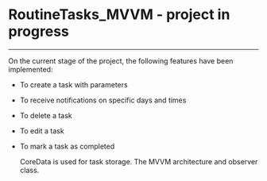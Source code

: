 # RoutineTasks_MVVM - project in progress
________________________________________

On the current stage of the project, the following features have been implemented:
- To create a task with parameters
- To receive notifications on specific days and times
- To delete a task
- To edit a task
- To mark a task as completed

  CoreData is used for task storage.
  The MVVM architecture and observer class.
